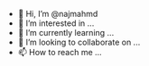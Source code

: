 - 👋 Hi, I’m @najmahmd
- 👀 I’m interested in ...
- 🌱 I’m currently learning ...
- 💞️ I’m looking to collaborate on ...
- 📫 How to reach me ...

<!---
najmahmd/najmahmd is a ✨ special ✨ repository because its `README.md` (this file) appears on your GitHub profile.
You can click the Preview link to take a look at your changes.
http//najmahmed.com

